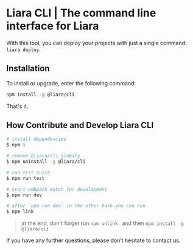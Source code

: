 # Liara CLI | The command line interface for Liara

With this tool, you can deploy your projects with just a single command: `liara deploy`.

## Installation

To install or upgrade, enter the following command:
```sh
npm install -g @liara/cli
```

That's it.

## How Contribute and Develop Liara CLI

``` bash
# install dependencies
$ npm i

# remove @liara/cli globaly
$ npm uninstall -g @liara/cli

# run test suite
$ npm run test

# start webpack watch for development
$ npm run dev

# after `npm run dev` in the other bash you can run
$ npm link
```

> at the end, don't forget run `npm unlink ` and then `npm install -g @liara/cli`

If you have any further questions, please don’t hesitate to contact us.